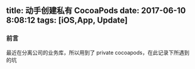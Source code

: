 title: 动手创建私有 CocoaPods
date: 2017-06-10 8:08:12
tags: [iOS,App, Update]
---

### 前言

最近在分离公司的业务库，所以用到了 private cocoapods，在此记录下所遇到的坑
